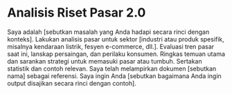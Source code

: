 # Analisis Riset Pasar 2.0
Saya adalah [sebutkan masalah yang Anda hadapi secara rinci dengan konteks]. Lakukan analisis pasar untuk sektor [industri atau produk spesifik, misalnya kendaraan listrik, fesyen e-commerce, dll.]. Evaluasi tren pasar saat ini, lanskap persaingan, dan perilaku konsumen. Ringkas temuan utama dan sarankan strategi untuk memasuki pasar atau tumbuh. Sertakan statistik dan contoh relevan. Saya telah melampirkan dokumen [sebutkan nama] sebagai referensi. Saya ingin Anda [sebutkan bagaimana Anda ingin output disajikan secara rinci dengan contoh].
